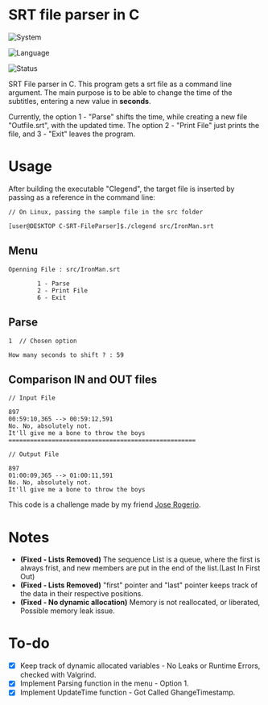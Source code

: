 # SRT file parser in C

![System](https://img.shields.io/badge/System-Android_TERMUX-47D167?style=for-the-badge&logo=android)

![Language](https://img.shields.io/badge/language-c-00599c?style=for-the-badge&logo=c&logoColor=white)

![Status](https://img.shields.io/badge/status-concluded-87D935?style=for-the-badge)

SRT File parser in C. This program gets a srt file as a command line argument. The main purpose is to be able to change the time of the subtitles, entering a new value in **seconds**. 

Currently, the option 1 - "Parse" shifts the time, while creating a new file "Outfile.srt", with the updated time. The option 2 - "Print File" just prints the file, and 3 - "Exit" leaves the program.

# Usage

After building the executable "Clegend", the target file is inserted by passing as a reference in the command line:

````
// On Linux, passing the sample file in the src folder

[user@DESKTOP C-SRT-FileParser]$./clegend src/IronMan.srt
````
## Menu

````
Openning File : src/IronMan.srt

        1 - Parse
        2 - Print File
        6 - Exit
````
## Parse

````
1  // Chosen option

How many seconds to shift ? : 59
````
## Comparison IN and OUT files

````
// Input File

897
00:59:10,365 --> 00:59:12,591
No. No, absolutely not.
It'll give me a bone to throw the boys
====================================================

// Output File

897
01:00:09,365 --> 01:00:11,591
No. No, absolutely not.
It'll give me a bone to throw the boys

````

This code is a challenge made by my friend [Jose Rogerio](https://github.com/almeidajr).

# Notes 

- **(Fixed - Lists Removed)** The sequence List is a queue, where the first is always frist, and new members are put in the end of the list.(Last In First Out)
- **(Fixed - Lists Removed)** "first" pointer and "last" pointer keeps track of the data in their respective positions.
- **(Fixed - No dynamic allocation)** Memory is not reallocated, or liberated, Possible memory leak issue.

# To-do
- [X] Keep track of dynamic allocated variables - No Leaks or Runtime Errors, checked with Valgrind.
- [X] Implement Parsing function in the menu - Option 1.
- [X] Implement UpdateTime function - Got Called GhangeTimestamp.
